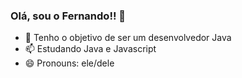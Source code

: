 ### Olá, sou o Fernando!! 👋


- 🔭 Tenho o objetivo de ser um desenvolvedor Java
- 📫 Estudando Java e Javascript
- 😄 Pronouns: ele/dele


